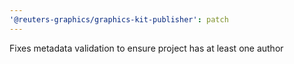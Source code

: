 ```yaml
---
'@reuters-graphics/graphics-kit-publisher': patch
---
```


Fixes metadata validation to ensure project has at least one author
